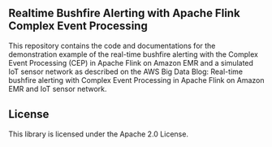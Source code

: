 ## Realtime Bushfire Alerting with Apache Flink Complex Event Processing

This repository contains the code and documentations for the demonstration example of the real-time bushfire alerting with the Complex Event Processing (CEP) in Apache Flink on Amazon EMR and a simulated IoT sensor network as described on the AWS Big Data Blog: Real-time bushfire alerting with Complex Event Processing in Apache Flink on Amazon EMR and IoT sensor network.

## License

This library is licensed under the Apache 2.0 License. 
